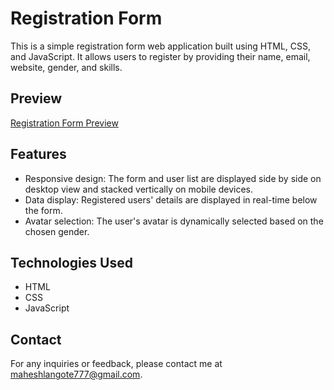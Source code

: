 # Registration Form

This is a simple registration form web application built using HTML, CSS, and JavaScript. It allows users to register by providing their name, email, website, gender, and skills.

## Preview

[Registration Form Preview](https://github.com/Mahesh-Langote/registration-form-using-HTML-CSS-Js/edit/main/README.md)

## Features

- Responsive design: The form and user list are displayed side by side on desktop view and stacked vertically on mobile devices.
- Data display: Registered users' details are displayed in real-time below the form.
- Avatar selection: The user's avatar is dynamically selected based on the chosen gender.

## Technologies Used

- HTML
- CSS
- JavaScript
 
## Contact

For any inquiries or feedback, please contact me at [maheshlangote777@gmail.com](mailto:your-email@example.com).
